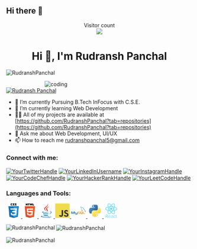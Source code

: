 ## Hi there 👋

<p align="center"> 
    Visitor count<br>
    <img src="https://profile-counter.glitch.me/RudranshPanchal/count.svg" />
</p>
<h1 align="center">Hi 👋, I'm Rudransh Panchal</h1>
<p align="left"> <img src="https://komarev.com/ghpvc/?username=RudranshPanchal&label=Profile%20views&color=0e75b6&style=flat" alt="RudranshPanchal" /> </p>
<img align="right" alt="coding" width="400" src="https://user-images.githubusercontent.com/46869388/89207039-b899e600-d5d7-11ea-90d0-c894383d35b4.gif">
<p align="left"> <a href="https://twitter.com/PanchalRudransh" target="blank"><img src="https://img.shields.io/twitter/follow/YourTwitterHandle?logo=twitter&style=for-the-badge" alt="Rudransh Panchal" /></a> </p>

- 🔭 I’m currently Pursuing B.Tech InFocus with C.S.E.
- 🌱 I’m currently learning Web Development
- 👨‍💻 All of my projects are available at [https://github.com/RudranshPanchal?tab=repositories](https://github.com/RudranshPanchal?tab=repositories)
- 💬 Ask me about Web Development, UI/UX
- 📫 How to reach me rudranshpanchal5@gmail.com

<h3 align="left">Connect with me:</h3>
<p align="left">
  <a href="https://twitter.com/PanchalRudransh" target="blank"><img align="center" src="https://raw.githubusercontent.com/rahuldkjain/github-profile-readme-generator/master/src/images/icons/Social/twitter.svg" alt="YourTwitterHandle" height="30" width="40" /></a>
  <a href="https://linkedin.com/in/YourLinkedInUsername" target="blank"><img align="center" src="https://raw.githubusercontent.com/rahuldkjain/github-profile-readme-generator/master/src/images/icons/Social/linked-in-alt.svg" alt="YourLinkedInUsername" height="30" width="40" /></a>
  <a href="https://instagram.com/rudrxxox" target="blank"><img align="center" src="https://raw.githubusercontent.com/rahuldkjain/github-profile-readme-generator/master/src/images/icons/Social/instagram.svg" alt="YourInstagramHandle" height="30" width="40" /></a>
  <a href="https://www.codechef.com/users/YourCodeChefHandle" target="blank"><img align="center" src="https://pbs.twimg.com/profile_images/1477930785537605633/ROTVNVz7_400x400.jpg" alt="YourCodeChefHandle" height="30" width="40" /></a>
  <a href="https://www.hackerrank.com/YourHackerRankHandle" target="blank"><img align="center" src="https://raw.githubusercontent.com/rahuldkjain/github-profile-readme-generator/master/src/images/icons/Social/hackerrank.svg" alt="YourHackerRankHandle" height="30" width="40" /></a>
  <a href="https://www.leetcode.com/YourLeetCodeHandle" target="blank"><img align="center" src="https://raw.githubusercontent.com/rahuldkjain/github-profile-readme-generator/master/src/images/icons/Social/leet-code.svg" alt="YourLeetCodeHandle" height="30" width="40" /></a>
</p>

<h3 align="left">Languages and Tools:</h3>
<p align="left"> 
  <a href="https://www.w3schools.com/css/" target="_blank" rel="noreferrer"> <img src="https://raw.githubusercontent.com/devicons/devicon/master/icons/css3/css3-original-wordmark.svg" alt="css3" width="40" height="40"/> </a> 
  <a href="https://www.w3.org/html/" target="_blank" rel="noreferrer"> <img src="https://raw.githubusercontent.com/devicons/devicon/master/icons/html5/html5-original-wordmark.svg" alt="html5" width="40" height="40"/> </a> 
  <a href="https://www.java.com" target="_blank" rel="noreferrer"> <img src="https://raw.githubusercontent.com/devicons/devicon/master/icons/java/java-original.svg" alt="java" width="40" height="40"/> </a> 
  <a href="https://developer.mozilla.org/en-US/docs/Web/JavaScript" target="_blank" rel="noreferrer"> <img src="https://raw.githubusercontent.com/devicons/devicon/master/icons/javascript/javascript-original.svg" alt="javascript" width="40" height="40"/> </a> 
  <a href="https://www.mysql.com/" target="_blank" rel="noreferrer"> <img src="https://raw.githubusercontent.com/devicons/devicon/master/icons/mysql/mysql-original-wordmark.svg" alt="mysql" width="40" height="40"/> </a> 
  <a href="https://www.python.org" target="_blank" rel="noreferrer"> <img src="https://raw.githubusercontent.com/devicons/devicon/master/icons/python/python-original.svg" alt="python" width="40" height="40"/> </a> 
  <a href="https://reactjs.org/" target="_blank" rel="noreferrer"> <img src="https://raw.githubusercontent.com/devicons/devicon/master/icons/react/react-original-wordmark.svg" alt="react" width="40" height="40"/> </a> 
</p>

<p><img align="left" src="https://github-readme-stats.vercel.app/api/top-langs?username=RudranshPanchal&show_icons=true&locale=en&layout=compact" alt="RudranshPanchal" /></p>

<p>&nbsp;<img align="center" src="https://github-readme-stats.vercel.app/api?username=RudranshPanchal&show_icons=true&locale=en" alt="RudranshPanchal" /></p>

<p><img align="center" src="https://github-readme-streak-stats.herokuapp.com/?user=RudranshPanchal&" alt="RudranshPanchal" /></p>

